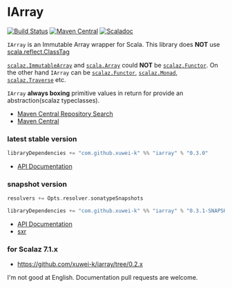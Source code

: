 # IArray

[![Build Status](https://secure.travis-ci.org/xuwei-k/iarray.png?branch=master)](http://travis-ci.org/xuwei-k/iarray)
[![Maven Central](https://maven-badges.herokuapp.com/maven-central/com.github.xuwei-k/iarray_2.11/badge.svg)](https://maven-badges.herokuapp.com/maven-central/com.github.xuwei-k/iarray_2.11)
[![Scaladoc](http://javadoc-badge.appspot.com/com.github.xuwei-k/iarray_2.11.svg?label=scaladoc)](http://javadoc-badge.appspot.com/com.github.xuwei-k/iarray_2.11)

`IArray` is an Immutable Array wrapper for Scala. This library does __NOT__ use [scala.reflect.ClassTag](https://github.com/scala/scala/blob/v2.11.8/src/library/scala/reflect/ClassTag.scala)

[`scalaz.ImmutableArray`](https://github.com/scalaz/scalaz/blob/v7.2.2/core/src/main/scala/scalaz/ImmutableArray.scala) and [`scala.Array`](https://github.com/scala/scala/blob/v2.11.8/src/library/scala/Array.scala) could __NOT__ be [`scalaz.Functor`](https://github.com/scalaz/scalaz/blob/v7.2.2/core/src/main/scala/scalaz/Functor.scala).
On the other hand `IArray` can be [`scalaz.Functor`](https://github.com/scalaz/scalaz/blob/v7.2.2/core/src/main/scala/scalaz/Functor.scala), [`scalaz.Monad`](https://github.com/scalaz/scalaz/blob/v7.2.2/core/src/main/scala/scalaz/Monad.scala), [`scalaz.Traverse`](https://github.com/scalaz/scalaz/blob/v7.2.2/core/src/main/scala/scalaz/Traverse.scala) etc.

`IArray` __always boxing__ primitive values in return for provide an abstraction(scalaz typeclasses).


- [Maven Central Repository Search](http://search.maven.org/#search%7Cga%7C1%7Cg%3A%22com.github.xuwei-k%22)
- [Maven Central](http://repo1.maven.org/maven2/com/github/xuwei-k/)

### latest stable version

```scala
libraryDependencies += "com.github.xuwei-k" %% "iarray" % "0.3.0"
```

- [API Documentation](https://oss.sonatype.org/service/local/repositories/releases/archive/com/github/xuwei-k/iarray_2.11/0.3.0/iarray_2.11-0.3.0-javadoc.jar/!/index.html#iarray.IArray)

### snapshot version

```scala
resolvers += Opts.resolver.sonatypeSnapshots

libraryDependencies += "com.github.xuwei-k" %% "iarray" % "0.3.1-SNAPSHOT"
```

- [API Documentation](https://oss.sonatype.org/service/local/repositories/snapshots/archive/com/github/xuwei-k/iarray_2.11/0.3.1-SNAPSHOT/iarray_2.11-0.3.1-SNAPSHOT-javadoc.jar/!/index.html#iarray.IArray)
- [sxr](https://oss.sonatype.org/service/local/repositories/snapshots/archive/com/github/xuwei-k/iarray_2.11/0.3.1-SNAPSHOT/iarray_2.11-0.3.1-SNAPSHOT-sxr.jar/!/index.html)


### for Scalaz 7.1.x

- <https://github.com/xuwei-k/iarray/tree/0.2.x>



I'm not good at English. Documentation pull requests are welcome.
